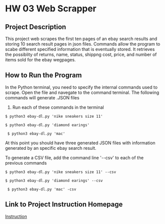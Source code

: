 <h1> HW 03 Web Scrapper </h1>

## Project Description ## 

This project web scrapes the first ten pages of an ebay search results and storing 10 search result pages in json files. Commands allow the program to scabe different specified information that is eventually stored.  It retrieves the possiblity of returns, name, status, shippng cost, price, and number of items sold for the ebay wegpages. 
<br> 

## How to Run the Program ##

In the Python terminal, you need to specify the internal commands used to scrape. Open the file and navegate to the command terminal. The following commands will generate .JSON files

1. Run each of these commands in the terminal

 ```
$ python3 ebay-dl.py 'nike sneakers size 11' 
 ```  
 
 ```
 $ python3 ebay-dl.py 'diamond earings'
```
 
```
 $ python3 ebay-dl.py 'mac'
```
  
At this point you should have three generated JSON files with information generated by an specific ebay search result. 

To generate a CSV file, add the command line '--csv' to each of the previous commands 

 ```
$ python3 ebay-dl.py 'nike sneakers size 11' --csv
 ```  
 
 ```
 $ python3 ebay-dl.py 'diamond earings' --csv
```
 
```
 $ python3 ebay-dl.py 'mac' -csv
```


## Link to Project Instruction Homepage ##
[Instruction](https://github.com/mikeizbicki/cmc-csci040/tree/2021fall/hw_03)
